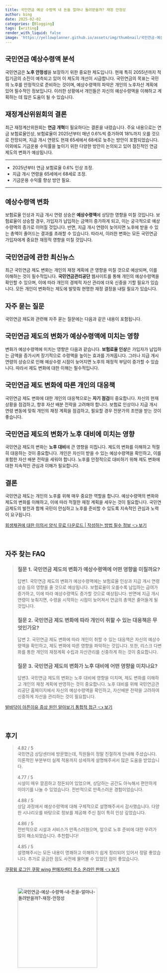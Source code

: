 ```yaml
---
title: 국민연금 예상 수령액 내 돈을 얼마나 돌려받을까? 재정 안정성
author: bing
date: 2025-02-02
categories: [Blogging]
tags: [writing]
render_with_liquid: false
image: 'https://yellowplanner.github.io/assets/img/thumbnail/국민연금-예상-수령액-내-돈을-얼마나-돌려받을까?-재정-안정성.webp'
---
```



<h2 id='국민연금_예상수령액_분석'>국민연금 예상수령액 분석</h2>

<p>국민연금은 <b>노후 안정성</b>을 보장하기 위한 중요한 제도입니다. 현재 특히 2055년까지 적립기금의 소진이 예측되고 있어 이 제도의 개선이 시급합니다. 국민연금의 목표는 국민의 노후를 안정적으로 준비하는 것이며, 예상수령액의 파악은 개인의 노후자산 계획에 있어 필수적인 정보입니다. 이러한 상황에서 개인들은 자신의 예상수령액을 이해하고 계획하는 데 많은 도움이 될 수 있습니다.</p>

<h2 id='재정계산위원회의_결론'>재정계산위원회의 결론</h2>

<p>최근 재정계산위원회는 <b>연금 개혁</b>이 필요하다는 결론을 내렸습니다. 주요 내용으로는 연금 보험료율인상, 보험료율이 2025년부터 매년 0.6%씩 증가하여 18%까지 오를 것으로 전망되며, 지급 개시 연령도 현재 65세에서 68세로 늦추는 방안이 포함되었습니다. 이외에도 기금운용 수익률을 높이기 위한 다양한 방안이 논의되고 있어 점진적인 연금 제도의 변화가 예상됩니다.</p>

<hr />

<ul>
    <li>2025년부터 연금 보험료율 0.6% 인상 조정.</li>
    <li>지급 개시 연령을 65세에서 68세로 조정.</li>
    <li>기금운용 수익률 향상 방안 필요.</li>
</ul>

<hr />

<h2 id='예상수령액_변화'>예상수령액 변화</h2>

<p>보험료율 인상과 지급 개시 연령 상승은 <b>예상수령액</b>에 상당한 영향을 미칠 것입니다. 보험료율이 상승할 경우, 가입자가 납입하는 금액이 증가하게 되고, 이는 궁극적으로 예상수령액의 증가로 이어질 것입니다. 반면, 지급 개시 연령이 늦어지면 노후에 받을 수 있는 총액이 줄어드는 결과를 초래할 수 있습니다. 따라서, 이러한 변화는 모든 국민연금 가입자에게 중요한 재정적 영향을 미칠 것입니다.</p>

<h2 id='국민연금_최신뉴스'>국민연금에 관한 최신뉴스</h2>

<p>최근 국민연금 제도 변화는 개인의 재정 계획에 큰 영향을 미칠 것으로 예상되며, 이를 이해하는 것이 필수적입니다. <b>국민연금관리공단</b> 웹사이트를 통해 개인의 예상수령액을 확인할 수 있으며, 이에 따라 개인의 경제적 자산 관리에 더욱 신중을 기할 필요가 있습니다. 모든 개인이 변화하는 제도에 발맞춰 현명한 재정 결정을 내릴 필요가 있습니다.</p>

<h2 id='자주_묻는_질문'>자주 묻는 질문</h2>

<p>국민연금 제도와 관련해 자주 묻는 질문에는 다음과 같은 내용이 포함됩니다.</p>

<h2 id='국민연금_변화의_영향'>국민연금 제도의 변화가 예상수령액에 미치는 영향</h2>

<p>변화가 예상수령액에 미치는 영향은 다음과 같습니다. <b>보험료율 인상</b>은 가입자가 납입하는 금액을 증가시켜 장기적으로 수령액을 높이는 효과를 가져옵니다. 그러나 지급 개시 연령의 상승으로 인해 예상수령 시점이 늦어지면 노후의 재정적 부담이 증가할 수 있습니다. 따라서 제도 변화에 대한 이해는 필수적입니다.</p>

<h2 id='대응책'>국민연금 제도 변화에 따른 개인의 대응책</h2>

<p>국민연금 제도 변화에 대한 개인의 대응책으로는 <b>자기 점검</b>이 중요합니다. 자신의 현재 상황을 점검하고, 향후 자산 배분 전략을 고려해야 합니다. 보험료 인상이나 지급 개시 연령 변동에 맞춰 개인의 재정 계획을 점검하고, 필요할 경우 전문가의 조언을 받는 것이 좋습니다.</p>

<h2 id='노후_대비'>국민연금 제도의 변화가 노후 대비에 미치는 영향</h2>

<p>국민연금 제도의 변화는 <b>노후 대비</b>에 큰 영향을 미칩니다. 제도의 변화를 이해하고 적절히 대응하는 것이 중요합니다. 개인은 자신이 받을 수 있는 예상수령액을 확인하고, 이를 포함한 자산 배분 전략을 세워야 합니다. 노후를 안정적으로 대비하기 위해 제도 변화에 대한 지속적인 관심과 이해가 필요합니다.</p>

<h2 id='결론'>결론</h2>

<p>국민연금 제도는 개인의 노후를 위해 매우 중요한 역할을 합니다. 예상수령액의 변화와 제도의 변화를 이해하고, 이에 따라 적절한 재정 계획을 세우는 것이 필요합니다. 국민연금제도의 발전과 함께 국민이 안심하고 노후를 준비할 수 있도록 지속적인 관심과 노력이 요구됩니다.</p>


<p><a class="click-button" title="회생채권에 대한 이의서 양식 무료 다운로드 | 작성하는 방법 필수 정보" href="https://yellowplanner.github.io/posts/%ED%9A%8C%EC%83%9D%EC%B1%84%EA%B6%8C%EC%97%90-%EB%8C%80%ED%95%9C-%EC%9D%B4%EC%9D%98%EC%84%9C-%EC%96%91%EC%8B%9D-%EB%AC%B4%EB%A3%8C-%EB%8B%A4%EC%9A%B4%EB%A1%9C%EB%93%9C-%EC%9E%91%EC%84%B1%ED%95%98%EB%8A%94-%EB%B0%A9%EB%B2%95-%ED%95%84%EC%88%98-%EC%A0%95%EB%B3%B4/" rel="dofollow">회생채권에 대한 이의서 양식 무료 다운로드 | 작성하는 방법 필수 정보 👈 보기</a></p><br>
<h2 id='자주_찾는_FAQ'>자주 찾는 FAQ</h2>
<div itemscope="" itemtype="https://schema.org/FAQPage"> 
<blockquote> 
<div itemscope="" itemprop="mainEntity" itemtype="https://schema.org/Question"> 
<h3 itemprop="name">질문 1. 국민연금 제도의 변화가 예상수령액에 어떤 영향을 미칠까요?</h3> 
<div itemscope="" itemprop="acceptedAnswer" itemtype="https://schema.org/Answer"> 
<span itemprop="text"> 
<p>답변1. 국민연금 제도의 변화가 예상수령액에는 보험료율 인상과 지급 개시 연령 상승 등의 영향을 줄 것으로 예상됩니다. 보험료율이 오를수록 납입하는 급여가 증가하고, 이에 따라 예상수령액도 증가할 것으로 예상됩니다. 반면에 지급 개시 연령이 늦춰지면, 수령을 시작하는 시점이 늦어져서 연금의 총액은 줄어들게 될 것입니다.</p> 
</span> 
</div> 
</div> 
<div itemscope="" itemprop="mainEntity" itemtype="https://schema.org/Question"> 
<h3 itemprop="name">질문 2. 국민연금 제도 변화에 따라 개인이 취할 수 있는 대응책은 무엇인가요?</h3> 
<div itemscope="" itemprop="acceptedAnswer" itemtype="https://schema.org/Answer"> 
<span itemprop="text"> 
<p>답변 2. 국민연금 제도 변화에 따라 개인이 취할 수 있는 대응책은 자신의 예상수령액을 확인하고, 제도 변화에 따른 영향을 파악하는 것입니다. 또한, 리스크 다변화를 통한 개인의 재정계획 수립과 자산관리를 신중하게 하는 것이 중요합니다.</p> 
</span> 
</div> 
</div> 
<div itemscope="" itemprop="mainEntity" itemtype="https://schema.org/Question"> 
<h3 itemprop="name">질문 3. 국민연금 제도의 변화가 노후 대비에 어떤 영향을 미치나요?</h3> 
<div itemscope="" itemprop="acceptedAnswer" itemtype="https://schema.org/Answer"> 
<span itemprop="text"> 
<p>답변3. 국민연금 제도의 변화는 노후 대비에 영향을 미치며, 제도 변화를 이해하고 개인의 재정 계획에 반영하는 것이 중요합니다. 노후 대비를 위해 국민연금관리공단 홈페이지에서 자신의 예상수령액을 확인하고, 자산배분 전략을 고려하여 신중하게 자산을 관리하는 것이 필요합니다.</p> 
</span> 
</div> 
</div> 
</blockquote> 
</div>
<p><a class="click-button" title="발바닥이 아픈이유 증상 원인 알아보기 통합적 접근" href="https://yellowplanner.github.io/posts/%EB%B0%9C%EB%B0%94%EB%8B%A5%EC%9D%B4-%EC%95%84%ED%94%88%EC%9D%B4%EC%9C%A0-%EC%A6%9D%EC%83%81-%EC%9B%90%EC%9D%B8-%EC%95%8C%EC%95%84%EB%B3%B4%EA%B8%B0-%ED%86%B5%ED%95%A9%EC%A0%81-%EC%A0%91%EA%B7%BC/" rel="dofollow">발바닥이 아픈이유 증상 원인 알아보기 통합적 접근 👈 보기</a></p><br>
<h2 id='후기'>후기</h2>
<div itemscope itemtype="https://schema.org/Product">
  <blockquote>
  <div itemprop="review" itemscope itemtype="https://schema.org/Review">
      <div itemprop="reviewRating" itemscope itemtype="https://schema.org/Rating"> <span itemprop="ratingValue">4.82</span> / <span itemprop="bestRating">5</span> </div>
      <span itemprop="reviewBody">국민연금 상담센터에 방문했는데, 직원들이 정말 친절하게 안내해 주셨습니다. 이론적인 부분부터 실제 적용까지 상세하게 설명해주셔서 많은 도움을 받았습니다.</span>
  </div>
  <br>
  <div itemprop="review" itemscope itemtype="https://schema.org/Review">
      <div itemprop="reviewRating" itemscope itemtype="https://schema.org/Rating"> <span itemprop="ratingValue">4.77</span> / <span itemprop="bestRating">5</span> </div>
      <span itemprop="reviewBody">시설이 매우 깔끔하고 정돈되어 있었으며, 상담하는 공간도 아늑해서 편안하게 이야기를 나눌 수 있었습니다. 전반적으로 만족스러운 경험이었습니다.</span>
  </div>
  <br>
  <div itemprop="review" itemscope itemtype="https://schema.org/Review">
      <div itemprop="reviewRating" itemscope itemtype="https://schema.org/Rating"> <span itemprop="ratingValue">4.88</span> / <span itemprop="bestRating">5</span> </div>
      <span itemprop="reviewBody">상담 과정에서 예상수령액에 대해 구체적으로 설명해주셔서 감사했습니다. 다양한 시나리오를 바탕으로 정보를 제공해 주신 점이 특히 인상 깊었습니다.</span>
  </div>
  <br>
  <div itemprop="review" itemscope itemtype="https://schema.org/Review">
      <div itemprop="reviewRating" itemscope itemtype="https://schema.org/Rating"> <span itemprop="ratingValue">4.86</span> / <span itemprop="bestRating">5</span> </div>
      <span itemprop="reviewBody">전반적으로 시설과 서비스가 만족스러웠으며, 앞으로 노후 준비에 대한 우려가 많이 해소되었습니다. 추천합니다!</span>
  </div>
  <br>
  <div itemprop="review" itemscope itemtype="https://schema.org/Review">
      <div itemprop="reviewRating" itemscope itemtype="https://schema.org/Rating"> <span itemprop="ratingValue">4.85</span> / <span itemprop="bestRating">5</span> </div>
      <span itemprop="reviewBody">설명해주시는 모든 내용이 명쾌하고 이해하기 쉽게 정리되어 있어서 정말 좋았습니다. 추가로 궁금한 점도 사전에 물어볼 수 있었던 점이 좋았습니다.</span>
  </div>
  </blockquote>
</div>
<p><a class="click-button" title="쿠팡윙 로그인 쿠팡 wing 판매자센터 주소 온라인 판매" href="https://yellowplanner.github.io/posts/%EC%BF%A0%ED%8C%A1%EC%9C%99-%EB%A1%9C%EA%B7%B8%EC%9D%B8-%EC%BF%A0%ED%8C%A1-wing-%ED%8C%90%EB%A7%A4%EC%9E%90%EC%84%BC%ED%84%B0-%EC%A3%BC%EC%86%8C-%EC%98%A8%EB%9D%BC%EC%9D%B8-%ED%8C%90%EB%A7%A4/" rel="dofollow">쿠팡윙 로그인 쿠팡 wing 판매자센터 주소 온라인 판매 👈 보기</a></p><br>
<figure class="image"><img src="https://yellowplanner.github.io/assets/img/thumbnail/국민연금-예상-수령액-내-돈을-얼마나-돌려받을까?-재정-안정성.webp" alt="국민연금-예상-수령액-내-돈을-얼마나-돌려받을까?-재정-안정성" width="256" height="256"></figure>